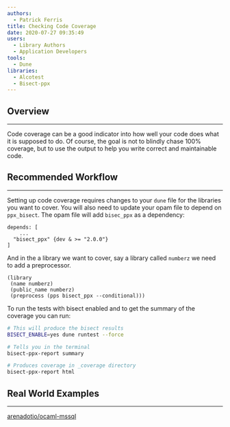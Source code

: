 ```yaml
---
authors:
  - Patrick Ferris
title: Checking Code Coverage
date: 2020-07-27 09:35:49
users:
  - Library Authors
  - Application Developers
tools:
  - Dune
libraries:
  - Alcotest
  - Bisect-ppx
---
```


## Overview

---

Code coverage can be a good indicator into how well your code does what it is supposed to do. Of course, the goal is not to blindly chase 100% coverage, but to use the output to help you write correct and maintainable code. 

## Recommended Workflow

---

Setting up code coverage requires changes to your `dune` file for the libraries you want to cover. You will also need to update your opam file to depend on `ppx_bisect`. The opam file will add `bisec_ppx` as a dependency: 

```
depends: [
	...
  "bisect_ppx" {dev & >= "2.0.0"}
] 
```

And in the a library we want to cover, say a library called `numberz` we need to add a preprocessor. 

```
(library
 (name numberz)
 (public_name numberz)
 (preprocess (pps bisect_ppx --conditional)))
```

To run the tests with bisect enabled and to get the summary of the coverage you can run: 

```bash
# This will produce the bisect results 
BISECT_ENABLE=yes dune runtest --force

# Tells you in the terminal 
bisect-ppx-report summary

# Produces coverage in _coverage directory
bisect-ppx-report html
```

## Real World Examples

---

[arenadotio/ocaml-mssql](https://github.com/arenadotio/ocaml-mssql)